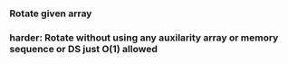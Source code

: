 ### Rotate given array 
### harder: Rotate without using any auxilarity array or memory sequence or DS just O(1) allowed 